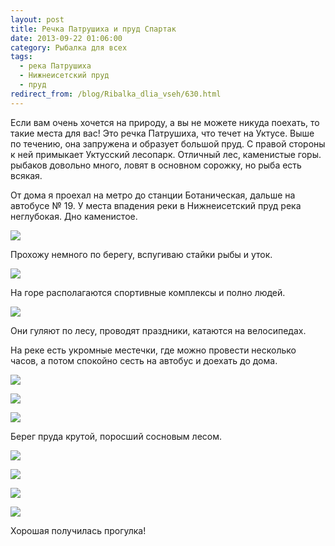 ```yaml
---
layout: post
title: Речка Патрушиха и пруд Спартак
date: 2013-09-22 01:06:00
category: Рыбалка для всех
tags:
  - река Патрушиха
  - Нижнеисетский пруд
  - пруд
redirect_from: /blog/Ribalka_dlia_vseh/630.html
---
```

Если вам очень хочется на природу, а вы не можете никуда поехать, то
такие места для вас! Это речка Патрушиха, что течет на Уктусе. Выше по
течению, она запружена и образует большой пруд. С правой стороны к ней
примыкает Уктусский лесопарк. Отличный лес, каменистые горы. рыбаков
довольно много, ловят в основном сорожку, но рыба есть всякая.

От дома я проехал на метро до станции Ботаническая, дальше на автобусе №
19. У места впадения реки в Нижнеисетский пруд река неглубокая. Дно
каменистое.

![](http://fishingguru.ru/uploads/images/00/00/01/2013/09/21/5ab4e4.jpg)

Прохожу немного по берегу, вспугиваю стайки рыбы и уток.

![](http://fishingguru.ru/uploads/images/00/00/01/2013/09/21/f9bc04.jpg)

На горе располагаются спортивные комплексы и полно людей.

![](http://fishingguru.ru/uploads/images/00/00/01/2013/09/21/3258d6.jpg)

Они гуляют по лесу, проводят праздники, катаются на велосипедах.

На реке есть укромные местечки, где можно провести несколько часов, а
потом спокойно сесть на автобус и доехать до дома.

![](http://fishingguru.ru/uploads/images/00/00/01/2013/09/21/818f66.jpg)

![](http://fishingguru.ru/uploads/images/00/00/01/2013/09/21/eff95c.jpg)

![](http://fishingguru.ru/uploads/images/00/00/01/2013/09/21/735284.jpg)

Берег пруда крутой, поросший сосновым лесом.

![](http://fishingguru.ru/uploads/images/00/00/01/2013/09/21/bc1f7f.jpg)

![](http://fishingguru.ru/uploads/images/00/00/01/2013/09/21/67cdc9.jpg)

![](http://fishingguru.ru/uploads/images/00/00/01/2013/09/21/15aa8a.jpg)

![](http://fishingguru.ru/uploads/images/00/00/01/2013/09/21/e8635b.jpg)

Хорошая получилась прогулка!
